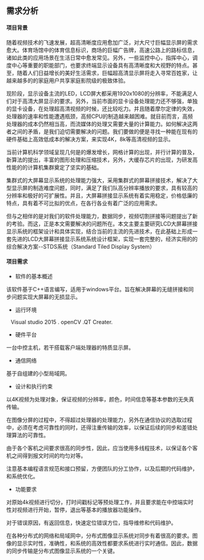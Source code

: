 ## 需求分析

#### 项目背景

随着视频技术的飞速发展，超高清晰度应用愈加广泛，对大尺寸巨幅显示屏的需求愈大。体育场馆中的体育信息标识，商场的巨幅广告牌，高速公路上的路标信息，诸如此类的应用场景在生活日常中愈发常见。另外，一些监控中心，指挥中心，调度中心等重要的职能部门，也要求终端显示设备具有高清晰度和大视野的特点。甚至，随着人们日益增长的美好生活需求，巨幅超高清显示屏将走入寻常百姓家，让越来越多的的家庭用户共享家庭影院级的极致体验。

现阶段，显示设备主流的LED，LCD屏大都采用1920x1080的分辨率，不能满足人们对于高清大屏显示的要求。另外，当前市面的显卡设备处理能力还不够强，单独的显卡设备，在处理超高清视频的时候，还比较吃力。并且随着摩尔定律的失效，处理器的速率和性能遭遇瓶颈，高频CPU的制造越来越困难。就目前而言，高频处理器的成本仍然相当高，而流媒体的处理又需要大量的计算能力。如何解决这两者之间的矛盾，是我们迫切需要解决的问题。我们要做的便是寻找一种能在现有的硬件基础上高效低成本的解决方案，来实现4K，8k等高清视频的显示。

当前计算机科学领域呈现几何是的爆发增长，网格计算的出现，并行计算的普及，新算法的提出，丰富的图形处理和压缩技术，另外，大缓存芯片的出现，为研发高性能的的计算机集群奠定了坚实的基础。

集群式的大屏幕显示系统的处理能力强大，采用集群式的屏幕拼接技术，解决了大型显示屏的制造难度问题，同时，满足了我们队高分辨率播放的要求，具有较高的分辨率和极好的可扩展性。并且，大屏幕拼接显示系统有着实用稳定，价格低廉的特点，具有着不可比拟的优点，在各行各业有着广泛的应用需求。

但与之相伴的是对我们的软件处理能力，数据同步，视频切割拼接等问题提出了新的考验。而这，正是本文需要解决的问题所在。本文主要主要研究LCD大屏幕拼接显示系统的框架设计和具体实现，结合当前的主流的先进技术，在此基础上形成一套先进的LCD大屏幕拼接显示系统系统设计框架，实现一套完整的，经济实用的的综合解决方案--STDS系统（Standard Tiled Display System）



#### 项目需求

* 软件的基本概述

该软件基于C++语言编写，适用于windows平台。旨在解决屏幕的无缝拼接和同步问题实现大屏幕的无损显示。

* 运行环境

   Visual studio 2015 . openCV .QT Creater.

* 硬件平台

一台中控主机，若干搭载客户端处理器的特质显示屏。

* 通信网络

基于自组建的小型局域网。

* 设计和执行约束

以4K视频为处理对象，保证视频的分辨率，颜色，时间信息等基本参数的无失真传输。

在图像分屏的过程中，不得超过处理器的处理能力，另外在通信协议的选取过程中，必须在考虑可靠性的同时，还得注重传输的效率，以保证后续的同步和差错处理算法的可靠性。

由于各个客机之间要求很高的同步性，因此，应当使用多线程技术，以保证各个客机之间得到报文时间的均匀对等。

注意基本编程语言规范和接口预留，方便团队的分工协作，以及后期的代码维护，和系统优化。

* 功能要求

对原始4k视频进行切分，打时间戳标记等预处理工作，并且要求能在中控端实时性对视频进行开始，暂停，退出等基本的播放器功能操作。

对于错误原因，有返回信息，快速定位错误方位，指导维修和代码维护。

在各种分布式的网络和局域网中，分布式图像显示系统对同步有着很高的要求。图像的显示实时性，准确性，和系统的高效性都要求系统进行实时通信。因此，数据的同步传输是分布式图像显示系统的一个关键。

